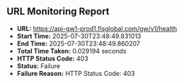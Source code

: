 ## URL Monitoring Report

- **URL:** https://api-gw1-prod1.fisglobal.com/gw/v1/health
- **Start Time:** 2025-07-30T23:48:49.831013
- **End Time:** 2025-07-30T23:48:49.860207
- **Total Time Taken:** 0.029194 seconds
- **HTTP Status Code:** 403
- **Status:** Failure
- **Failure Reason:** HTTP Status Code: 403

